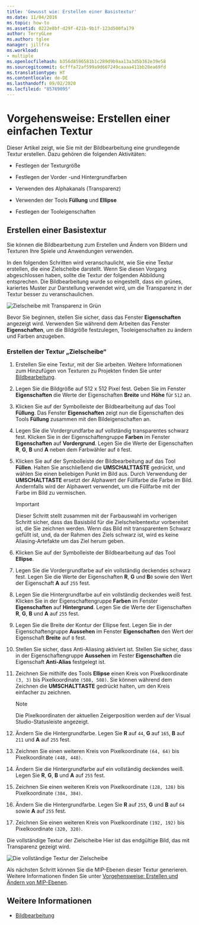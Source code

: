 ```yaml
---
title: 'Gewusst wie: Erstellen einer Basistextur'
ms.date: 11/04/2016
ms.topic: how-to
ms.assetid: 0222e8bf-d29f-421b-9b1f-123d500fa179
author: TerryGLee
ms.author: tglee
manager: jillfra
ms.workload:
- multiple
ms.openlocfilehash: b356d8596581b1c289d9b9aa13a3d5b362e39e58
ms.sourcegitcommit: 6cfffa72af599a9d667249caaaa411bb28ea69fd
ms.translationtype: HT
ms.contentlocale: de-DE
ms.lasthandoff: 09/02/2020
ms.locfileid: "85769095"
---
```

# <a name="how-to-create-a-basic-texture"></a>Vorgehensweise: Erstellen einer einfachen Textur

Dieser Artikel zeigt, wie Sie mit der Bildbearbeitung eine grundlegende Textur erstellen. Dazu gehören die folgenden Aktivitäten:

- Festlegen der Texturgröße

- Festlegen der Vorder -und Hintergrundfarben

- Verwenden des Alphakanals (Transparenz)

- Verwenden der Tools **Füllung** und **Ellipse**

- Festlegen der Tooleigenschaften

## <a name="create-a-basic-texture"></a>Erstellen einer Basistextur

Sie können die Bildbearbeitung zum Erstellen und Ändern von Bildern und Texturen Ihre Spiele und Anwendungen verwenden.

In den folgenden Schritten wird veranschaulicht, wie Sie eine Textur erstellen, die eine Zielscheibe darstellt. Wenn Sie diesen Vorgang abgeschlossen haben, sollte die Textur der folgenden Abbildung entsprechen. Die Bildbearbeitung wurde so eingestellt, dass ein grünes, kariertes Muster zur Darstellung verwendet wird, um die Transparenz in der Textur besser zu veranschaulichen.

![Zielscheibe mit Transparenz in Grün](../designers/media/digit-bullseye-texture-in-editor.png)

Bevor Sie beginnen, stellen Sie sicher, dass das Fenster **Eigenschaften** angezeigt wird. Verwenden Sie während dem Arbeiten das Fenster **Eigenschaften**, um die Bildgröße festzulegen, Tooleigenschaften zu ändern und Farben anzugeben.

### <a name="create-a-bullseye-target-texture"></a>Erstellen der Textur „Zielscheibe“

1. Erstellen Sie eine Textur, mit der Sie arbeiten. Weitere Informationen zum Hinzufügen von Texturen zu Projekten finden Sie unter [Bildbearbeitung](../designers/image-editor.md#get-started).

2. Legen Sie die Bildgröße auf 512 x 512 Pixel fest. Geben Sie im Fenster **Eigenschaften** die Werte der Eigenschaften **Breite** und **Höhe** für `512` an.

3. Klicken Sie auf der Symbolleiste der Bildbearbeitung auf das Tool **Füllung**. Das Fenster **Eigenschaften** zeigt nun die Eigenschaften des Tools **Füllung** zusammen mit den Bildeigenschaften an.

4. Legen Sie die Vordergrundfarbe auf vollständig transparentes schwarz fest. Klicken Sie in der Eigenschaftengruppe **Farben** im Fenster **Eigenschaften** auf **Vordergrund**. Legen Sie die Werte der Eigenschaften **R**, **G**, **B** und **A** neben dem Farbwähler auf `0` fest.

5. Klicken Sie auf der Symbolleiste der Bildbearbeitung auf das Tool **Füllen**. Halten Sie anschließend die **UMSCHALTTASTE** gedrückt, und wählen Sie einen beliebigen Punkt im Bild aus. Durch Verwendung der **UMSCHALTTASTE** ersetzt der Alphawert der Füllfarbe die Farbe im Bild. Andernfalls wird der Alphawert verwendet, um die Füllfarbe mit der Farbe im Bild zu vermischen.

    > [!IMPORTANT]
    > Dieser Schritt stellt zusammen mit der Farbauswahl im vorherigen Schritt sicher, dass das Basisbild für die Zielscheibentextur vorbereitet ist, die Sie zeichnen werden. Wenn das Bild mit transparentem Schwarz gefüllt ist, und, da der Rahmen des Ziels schwarz ist, wird es keine Aliasing-Artefakte um das Ziel herum geben.

6. Klicken Sie auf der Symbolleiste der Bildbearbeitung auf das Tool **Ellipse**.

7. Legen Sie die Vordergrundfarbe auf ein vollständig deckendes schwarz fest. Legen Sie die Werte der Eigenschaften **R**, **G** und **B**`0` sowie den Wert der Eigenschaft **A** auf `255` fest.

8. Legen Sie die Hintergrundfarbe auf ein vollständig deckendes weiß fest. Klicken Sie in der Eigenschaftengruppe **Farben** im Fenster **Eigenschaften** auf **Hintergrund**. Legen Sie die Werte der Eigenschaften **R**, **G**, **B** und **A** auf `255` fest.

9. Legen Sie die Breite der Kontur der Ellipse fest. Legen Sie in der Eigenschaftengruppe **Aussehen** im Fenster **Eigenschaften** den Wert der Eigenschaft **Breite** auf `8` fest.

10. Stellen Sie sicher, dass Anti-Aliasing aktiviert ist. Stellen Sie sicher, dass in der Eigenschaftengruppe **Aussehen** im Fester **Eigenschaften** die Eigenschaft **Anti-Alias** festgelegt ist.

11. Zeichnen Sie mithilfe des Tools **Ellipse** einen Kreis von Pixelkoordinate `(3, 3)` bis Pixelkoordinate `(508, 508)`. Sie können während dem Zeichnen die **UMSCHALTTASTE** gedrückt halten, um den Kreis einfacher zu zeichnen.

    > [!NOTE]
    > Die Pixelkoordinaten der aktuellen Zeigerposition werden auf der Visual Studio-Statusleiste angezeigt.

12. Ändern Sie die Hintergrundfarbe. Legen Sie **R** auf `44`, **G** auf `165`, **B** auf `211` und **A** auf `255` fest.

13. Zeichnen Sie einen weiteren Kreis von Pixelkoordinate `(64, 64)` bis Pixelkoordinate `(448, 448)`.

14. Ändern Sie die Hintergrundfarbe auf ein vollständig deckendes weiß. Legen Sie **R**, **G**, **B** und **A** auf `255` fest.

15. Zeichnen Sie einen weiteren Kreis von Pixelkoordinate `(128, 128)` bis Pixelkoordinate `(384, 384)`.

16. Ändern Sie die Hintergrundfarbe. Legen Sie **R** auf `255`, **G** und **B** auf `64` sowie **A** auf `255` fest.

17. Zeichnen Sie einen weiteren Kreis von Pixelkoordinate `(192, 192)` bis Pixelkoordinate `(320, 320)`.

Die vollständige Textur der Zielscheibe Hier ist das endgültige Bild, das mit Transparenz gezeigt wird.

![Die vollständige Textur der Zielscheibe](../designers/media/gfx_image_demo_bullseye.png)

Als nächsten Schritt können Sie die MIP-Ebenen dieser Textur generieren. Weitere Informationen finden Sie unter [Vorgehensweise: Erstellen und Ändern von MIP-Ebenen](../designers/how-to-create-and-modify-mip-levels.md).

## <a name="see-also"></a>Weitere Informationen

- [Bildbearbeitung](../designers/image-editor.md)
